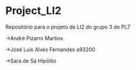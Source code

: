 # Project_LI2
Repositório para o projeto de LI2 do grupo 3 de PL7

->André Pizarro Martins	

->José Luís Alves Fernandes a93200

->Sara de Sá Hipólito	

